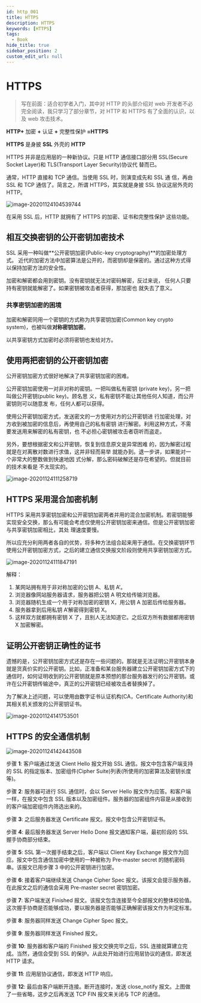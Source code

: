 ```yaml
---
id: http_001
title: HTTPS
description: HTTPS
keywords: [HTTPS]
tags:
  - Book
hide_title: true
sidebar_position: 2
custom_edit_url: null
---
```


# HTTPS

> 写在前面：适合初学者入门，其中对 HTTP 的头部介绍对 web 开发者不必完全阅读，我只学习了部分章节，对 HTTP 和 HTTPS 有了全面的认识，以及 web 攻击技术。

**HTTP+** 加密 **+** 认证 **+** 完整性保护 **=HTTPS**

**HTTPS** 是身披 **SSL** 外壳的 **HTTP**

HTTPS 并非是应用层的一种新协议。只是 HTTP 通信接口部分用 SSL(Secure Socket Layer)和 TLS(Transport Layer Security)协议代 替而已。

通常，HTTP 直接和 TCP 通信。当使用 SSL 时，则演变成先和 SSL 通 信，再由 SSL 和 TCP 通信了。简言之，所谓 HTTPS，其实就是身披 SSL 协议这层外壳的 HTTP。

![image-20201124104539744](assets/image-20201124104539744.png)

在采用 SSL 后，HTTP 就拥有了 HTTPS 的加密、证书和完整性保护 这些功能。

## 相互交换密钥的公开密钥加密技术

SSL 采用一种叫做**公开密钥加密(Public-key cryptography)**的加密处理方式。 近代的加密方法中加密算法是公开的，而密钥却是保密的。通过这种方式得以保持加密方法的安全性。

加密和解密都会用到密钥。没有密钥就无法对密码解密，反过来说， 任何人只要持有密钥就能解密了。如果密钥被攻击者获得，那加密也 就失去了意义。

### 共享密钥加密的困境

加密和解密同用一个密钥的方式称为共享密钥加密(Common key crypto system)，也被叫做**对称密钥加密**。

以共享密钥方式加密时必须将密钥也发给对方。

## 使用两把密钥的公开密钥加密

公开密钥加密方式很好地解决了共享密钥加密的困难。

公开密钥加密使用一对非对称的密钥。一把叫做私有密钥 (private key)，另一把叫做公开密钥(public key)。顾名思 义，私有密钥不能让其他任何人知道，而公开密钥则可以随意发 布，任何人都可以获得。

使用公开密钥加密方式，发送密文的一方使用对方的公开密钥进 行加密处理，对方收到被加密的信息后，再使用自己的私有密钥 进行解密。利用这种方式，不需要发送用来解密的私有密钥，也 不必担心密钥被攻击者窃听而盗走。

另外，要想根据密文和公开密钥，恢复到信息原文是异常困难 的，因为解密过程就是在对离散对数进行求值，这并非轻而易举 就能办到。退一步讲，如果能对一个非常大的整数做到快速地因 式分解，那么密码破解还是存在希望的。但就目前的技术来看是 不太现实的。

![image-20201124111258719](assets/image-20201124111258719.png)

## **HTTPS** 采用混合加密机制

HTTPS 采用共享密钥加密和公开密钥加密两者并用的混合加密机制。若密钥能够实现安全交换，那么有可能会考虑仅使用公开密钥加密来通信。但是公开密钥加密与共享密钥加密相比，其处 理速度要慢。

所以应充分利用两者各自的优势，将多种方法组合起来用于通信。在交换密钥环节使用公开密钥加密方式，之后的建立通信交换报文阶段则使用共享密钥加密方式。

![image-20201124111847191](assets/image-20201124111847191.png)

解释：

1. 某网站拥有用于非对称加密的公钥 A、私钥 A’。
2. 浏览器像网站服务器请求，服务器把公钥 A 明文给传输浏览器。
3. 浏览器随机生成一个用于对称加密的密钥 X，用公钥 A 加密后传给服务器。
4. 服务器拿到后用私钥 A’解密得到密钥 X。
5. 这样双方就都拥有密钥 X 了，且别人无法知道它。之后双方所有数据都用密钥 X 加密解密。

## 证明公开密钥正确性的证书

遗憾的是，公开密钥加密方式还是存在一些问题的。那就是无法证明公开密钥本身就是货真价实的公开密钥。比如，正准备和某台服务器建立公开密钥加密方式下的通信时，如何证明收到的公开密钥就是原本预想的那台服务器发行的公开密钥。或许在公开密钥传输途中，真正的公开密钥已经被攻击者替换掉了。

为了解决上述问题，可以使用由数字证书认证机构(CA，Certificate Authority)和其相关机关颁发的公开密钥证书。

![image-20201124141753501](assets/image-20201124141753501.png)

## **HTTPS** 的安全通信机制

![image-20201124142443508](assets/image-20201124142443508.png)

步骤 **1**: 客户端通过发送 Client Hello 报文开始 SSL 通信。报文中包含客户端支持的 SSL 的指定版本、加密组件(Cipher Suite)列表(所使用的加密算法及密钥长度等)。

步骤 **2**: 服务器可进行 SSL 通信时，会以 Server Hello 报文作为应答。和客户端一样，在报文中包含 SSL 版本以及加密组件。服务器的加密组件内容是从接收到的客户端加密组件内筛选出来的。

步骤 **3**: 之后服务器发送 Certificate 报文。报文中包含公开密钥证书。

步骤 **4**: 最后服务器发送 Server Hello Done 报文通知客户端，最初阶段的 SSL 握手协商部分结束。

步骤 **5**: SSL 第一次握手结束之后，客户端以 Client Key Exchange 报文作为回应。报文中包含通信加密中使用的一种被称为 Pre-master secret 的随机密码串。该报文已用步骤 3 中的公开密钥进行加密。

步骤 **6**: 接着客户端继续发送 Change Cipher Spec 报文。该报文会提示服务器，在此报文之后的通信会采用 Pre-master secret 密钥加密。

步骤 **7**: 客户端发送 Finished 报文。该报文包含连接至今全部报文的整体校验值。这次握手协商是否能够成功，要以服务器是否能够正确解密该报文作为判定标准。

步骤 **8**: 服务器同样发送 Change Cipher Spec 报文。

步骤 **9**: 服务器同样发送 Finished 报文。

步骤 **10**: 服务器和客户端的 Finished 报文交换完毕之后，SSL 连接就算建立完成。当然，通信会受到 SSL 的保护。从此处开始进行应用层协议的通信，即发送 HTTP 请求。

步骤 **11**: 应用层协议通信，即发送 HTTP 响应。

步骤 **12**: 最后由客户端断开连接。断开连接时，发送 close_notify 报文。上图做了一些省略，这步之后再发送 TCP FIN 报文来关闭与 TCP 的通信。
